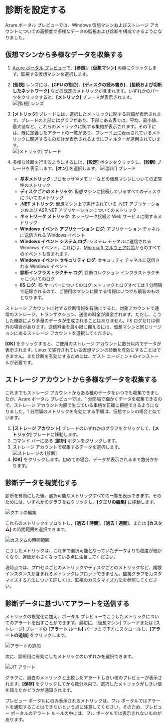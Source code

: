<properties title="How to use diagnostics" pageTitle="How to use diagnostics" description="Learn how to set up diagnostics for your resources in Azure." authors="stepsic"  />

<tags ms.service="application-insights" ms.workload="tbd" ms.tgt_pltfrm="ibiza" ms.devlang="na" ms.topic="article" ms.date="01/01/1900" ms.author="stepsic"></tags>

# 診断を設定する

Azure ポータル プレビューでは、Windows 仮想マシンおよびストレージ アカウントについての高頻度で多様なデータの監視および診断を構成できるようになりました。

## 仮想マシンから多様なデータを収集する

1.  [Azure ポータル プレビュー][Azure ポータル プレビュー]で、**[参照]**、**[仮想マシン]** の順にクリックします。監視する仮想マシンを選択します。
2.  **[監視]** レンズには、**[CPU の割合]**、**[ディスクの読み書き]**、**[接続および切断したネットワーク]** などの既定のメトリックが含まれます。いずれかのパーツをクリックすると、**[メトリック]** ブレードが表示されます。  
    ![[監視] レンズ](./media/insights-how-to-use-diagnostics/Insights_VMMonitoringLens.png)
3.  **[メトリック]** ブレードには、選択したメトリックに関する詳細が表示されます。ブレードの上部にはグラフがあり、下部にある表では、平均、最小値、最大値など、これらのメトリックに関する集約が表示されます。その下には、既に定義したアラートの一覧があり、ブレード上に表示されているメトリックに関連するものだけが表示されるようにフィルターが適用されています。  
    ![[メトリック] ブレード](./media/insights-how-to-use-diagnostics/Insights_VMMetricBlade.png)
4.  多様な診断を行えるようにするには、**[設定]** ボタンをクリックし、**[診断]** ブレードを表示します。**[オン]** を選択します。
    ![[診断] ブレード](./media/insights-how-to-use-diagnostics/Insights_VMDiagnosticsBlade.png)

    -   **基本メトリック**: プロセッサやメモリーなどの仮想マシンについての正常性のメトリック
    -   **ディスクごとのメトリック**: 仮想マシンに接続しているすべてのディスクについてのメトリック
    -   **.NET メトリック**: 仮想マシン上で実行されている .NET アプリケーションおよび ASP.NET アプリケーションについてのメトリック
    -   **ネットワーク メトリック**: ネットワーク接続と Web サービスに関するメトリック
    -   **Windows イベント アプリケーション ログ**: アプリケーション チャネルに送信される Windows イベント
    -   **Windows イベント システム ログ**: システム チャネルに送信される Windows イベント。これには、[Microsoft マルウェア対策][Microsoft マルウェア対策]からのすべてのイベントも含まれます。
    -   **Windows イベント セキュリティ ログ**: セキュリティ チャネルに送信される Windows イベント
    -   **診断インフラストラクチャ ログ**: 診断コレクション インフラストラクチャについてのログ
    -   **IIS ログ**: IIS サーバーについてのログ
        メトリックとログすべては 1 分間隔で記録されるので、ご使用のマシンに関する情報はいつでも最新のものとなります。

ストレージ アカウントに対する診断情報を有効にすると、対象アカウントで通常のストレージ、トランザクション、送信の料金が課金されます。ただし、こうした機能により多量のデータが生成されることはありません。IIS ログだけは例外の場合があります。送信料金を最小限に抑えるには、仮想マシンと同じリージョンにあるストレージ アカウントを選択してください。

**[OK]** をクリックすると、ご使用のストレージ アカウントに数分以内でデータが表示されます。Linux で実行されている仮想マシンの診断を有効にすることはできません。また診断を有効にするためには、ゲスト エージェントのインストールが必要です。

## ストレージ アカウントから多様なデータを収集する

これまでもストレージ アカウントからある種のデータをいつでも収集できましたが、Azure ポータル プレビューでは、1 分間隔で細かくデータを収集できるので、ストレージ アカウント内部で生じている事柄を正確に把握できるようになりました。1 分間隔のメトリックを有効にする手順は、仮想マシンの場合と似ています。

1.  **[ストレージ アカウント]** ブレードのいずれかのグラフをクリックして、**[メトリック]** ブレードに移動します。
2.  コマンド バーにある **[診断]** ボタンをクリックします。
3.  ストレージ アカウントで収集するデータを選択します。  
    ![ストレージの [診断]](./media/insights-how-to-use-diagnostics/Insights_StorageDiagnostics.png)
4.  **[OK]** をクリックします。初めての場合、データが表示されるまで数分かかります。

## 診断データを視覚化する

診断を有効にした後、選択可能なメトリックすべての一覧を表示できます。そのためには、いずれかのグラフを右クリックし、**\[クエリの編集]** に移動します。

![クエリの編集][クエリの編集]

これらのメトリックをプロットし、**[過去 1 時間]**、**[過去 1 週間]**、または **[カスタム]** の時間範囲を選択できます。

![カスタムの時間範囲][カスタムの時間範囲]

こうしたメトリックは、これまで選択可能となっていたデータよりも粒度が細かくなり、遅延が小さくなっている点に注目してください。

現時点では、プロセスごとのメトリックやディスクごとのメトリックなど、複数インスタンスが含まれるメトリックはプロットできません。監視グラフをカスタマイズする方法について詳しくは、[監視のカスタマイズ方法][監視のカスタマイズ方法]を参照してください。

## 診断データに基づいてアラートを送信する

メトリックの視覚化に加え、ポータル プレビューでこうしたメトリックについてのアラートを出すことができます。最初に、[仮想マシン] ブレードまたは [ストレージ] ブレードの **[アラート ルール]** パーツまで下方にスクロールし、**\[アラートの追加]** をクリックします。

![アラートの追加][アラートの追加]

次に、診断用に有効にしたメトリックのいずれかを選択できます。

![JIT アラート][JIT アラート]

グラフに、過去のメトリックと比較したアラートしきい値のプレビューが表示されます。**[保存]** をクリックしてから数分以内で、選択したメトリックがしきい値を超えたかどうかが通知されます。

プレビュー ポータルにのみ表示されるメトリックは、フル ポータルではアラートを通知することはできないという点に注意してください。そのため、プレビュー ポータルのアラート ルールの中には、フル ポータルでは表示されないものがあります。

  [Azure ポータル プレビュー]: https://portal.azure.com/
  [Microsoft マルウェア対策]: http://go.microsoft.com/fwlink/?LinkID=404171&clcid=0x409
  [クエリの編集]: ./media/insights-how-to-use-diagnostics/Insights_VMEditQuery.png
  [カスタムの時間範囲]: ./media/insights-how-to-use-diagnostics/Insights_VMCustomTime.png
  [監視のカスタマイズ方法]: http://go.microsoft.com/fwlink/?LinkID=394523&clcid=0x409
  [アラートの追加]: ./media/insights-how-to-use-diagnostics/Insights_VMAlerts.png
  [JIT アラート]: ./media/insights-how-to-use-diagnostics/Insights_VMJITAlert.png
